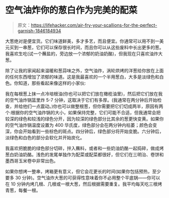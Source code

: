 # 空气油炸你的葱白作为完美的配菜

> 原文：<https://lifehacker.com/air-fry-your-scallions-for-the-perfect-garnish-1846184934>

大葱绝对是便宜货。它们味道鲜美，多才多艺，而且便宜。你通常可以用不到一美元买到一串葱，它们可以保存很长时间，而且你可以从这些废料中长出更多的葱。我喜欢生吃(试一个蘸盐的，旁边放一个浓郁的奶油奶酪)，但我现在只喜欢油炸大葱。



除了让我的家闻起来温暖和葱蒜味之外，空气油炸，涡轮烘烤的洋葱给你放在上面的任何东西增加了浓郁的味道。这是我最喜欢的一个半用葱白，大多是淡绿色和白色。你知道，那些看起来像这样的小家伙:

我在每根葱上抹一点冷培根油(你也可以把它们放在橄榄油里)，然后把它们放在我的空气油炸锅篮里炸 5-7 分钟，这取决于它们有多厚。(我通常在两分钟后开始检查，并给他们一点震动。)你也可以做整根葱，但你需要把它们切成两半，原因有两个:根据你的空气油炸锅的大小，如果保持完整，它们可能不合适，但我通常会把较深的绿色和较浅的绿色分开，因为较深的绿色部分比其余的葱更快变黄。如果你的空气油炸锅温度设置为 400 华氏度，绿色部分会在两分钟内枯萎；颜色会变深，你会开始看到一些棕色的斑点。四分钟后，绿色部分将开始变脆。六分钟后，淡绿色和白色的部分会软化并开始炭化。

我喜欢把脆脆的绿色部分切碎，拌入蘸料，或者和一些奶油奶酪一起捣碎，做成烤葱白奶油奶酪。浅色的发尾单独作为配菜或配菜都很好，但它们在三明治、卷饼和墨西哥玉米卷中非常出色。

如果你想烤一整串，烤箱更有意义，但它会花更长的时间(如果你包括预热，至少要多 30 分钟)。空气油炸大葱的可获得性意味着你不必用整个平底锅——你可以在 10 分钟内烤几根、几根或一根大葱，然后根据需要重复。我平均每天吃三根烤青葱，每餐一根。